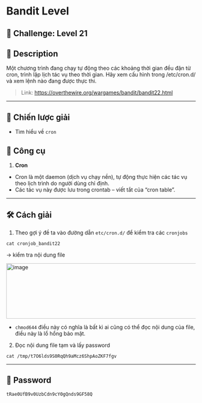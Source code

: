 
# Bandit Level

## 🧩 Challenge: Level 21

## 📝 Description
Một chương trình đang chạy tự động theo các khoảng thời gian đều đặn từ cron, trình lập lịch tác vụ theo thời gian. Hãy xem cấu hình trong /etc/cron.d/ và xem lệnh nào đang được thực thi.

> Link: https://overthewire.org/wargames/bandit/bandit22.html

---

## 🧠 Chiến lược giải
- Tìm hiểu về `cron` 

## 🔧 Công cụ
1. **Cron**
- Cron là một daemon (dịch vụ chạy nền), tự động thực hiện các tác vụ theo lịch trình do người dùng chỉ định.
- Các tác vụ này được lưu trong crontab – viết tắt của “cron table”.

---


## 🛠️ Cách giải

1. Theo gợi ý đề ta vào đường dẫn `etc/cron.d/` để kiểm tra các `cronjobs`

```
cat cronjob_bandit22
```
-> kiểm tra nội dung file

<img width="651" height="147" alt="image" src="https://github.com/user-attachments/assets/e0e6486c-f7ce-4999-94ee-abf8739350f5" />

- `chmod644` điều này có nghĩa là bất kì ai cũng có thể đọc nội dung của file, điều này là lổ hổng bảo mật.

2. Đọc nội dung file tạm và lấy password

```
cat /tmp/t7O6lds9S0RqQh9aMcz6ShpAoZKF7fgv
```


---

## 🏁 Password

```
tRae0UfB9v0UzbCdn9cY0gQnds9GF58Q
```
